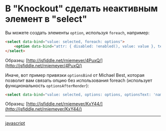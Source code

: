 # В "Knockout" сделать неактивным элемент в "select"

Вы можете создать элементы `option`, используя `foreach`, например:

```html
<select data-bind="value: selected, foreach: options">
    <option data-bind="attr: { disabled: !enabled(), value: value }, text: name"></option>
</select>
```

Образец: [http://jsfiddle.net/rniemeyer/4PuxQ/](http://jsfiddle.net/rniemeyer/4PuxQ/)

Иначе, вот пример привязки `optionsBind` от Michael Best, которая позволит вам связать опцию без использования foreach (использует функциональность `optionsAfterRender`):

```html
<select data-bind="value: selected, options: options, optionsText: 'name', optionsValue: 'value', optionsBind: 'attr: { disabled: !enabled() }`"></select>'
```

Образец: [http://jsfiddle.net/rniemeyer/KxY44/](http://jsfiddle.net/rniemeyer/KxY44/)

**********
[javascript](/tags/javascript.md)
